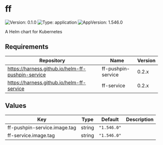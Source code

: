# ff

![Version: 0.1.0](https://img.shields.io/badge/Version-0.1.0-informational?style=flat-square) ![Type: application](https://img.shields.io/badge/Type-application-informational?style=flat-square) ![AppVersion: 1.546.0](https://img.shields.io/badge/AppVersion-1.546.0-informational?style=flat-square)

A Helm chart for Kubernetes

## Requirements

| Repository | Name | Version |
|------------|------|---------|
| https://harness.github.io/helm-ff-pushpin-service | ff-pushpin-service | 0.2.x |
| https://harness.github.io/helm-ff-service | ff-service | 0.2.x |

## Values

| Key | Type | Default | Description |
|-----|------|---------|-------------|
| ff-pushpin-service.image.tag | string | `"1.546.0"` |  |
| ff-service.image.tag | string | `"1.546.0"` |  |

